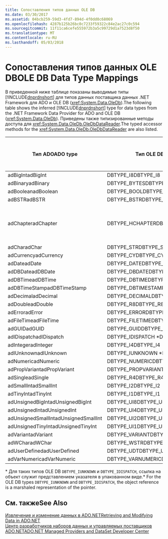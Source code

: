```yaml
---
title: Сопоставления типов данных OLE DB
ms.date: 03/30/2017
ms.assetid: 04bcb259-59d3-4fd7-894d-4f0dd0c68069
ms.openlocfilehash: 4287b125b26bc0c7233f59322c84e2ac27c0c594
ms.sourcegitcommit: 11f11ca6cefe555972b3a5c99729d1a7523d8f50
ms.translationtype: MT
ms.contentlocale: ru-RU
ms.lasthandoff: 05/03/2018
---
```

# <a name="ole-db-data-type-mappings"></a><span data-ttu-id="938e5-102">Сопоставления типов данных OLE DB</span><span class="sxs-lookup"><span data-stu-id="938e5-102">OLE DB Data Type Mappings</span></span>
<span data-ttu-id="938e5-103">В приведенной ниже таблице показаны выводимые типы [!INCLUDE[dnprdnshort](../../../../includes/dnprdnshort-md.md)] для типов данных поставщика данных .NET Framework для ADO и OLE DB (<xref:System.Data.OleDb>).</span><span class="sxs-lookup"><span data-stu-id="938e5-103">The following table shows the inferred [!INCLUDE[dnprdnshort](../../../../includes/dnprdnshort-md.md)] type for data types from the .NET Framework Data Provider for ADO and OLE DB (<xref:System.Data.OleDb>).</span></span> <span data-ttu-id="938e5-104">Приведены также типизированные методы доступа для <xref:System.Data.OleDb.OleDbDataReader>.</span><span class="sxs-lookup"><span data-stu-id="938e5-104">The typed accessor methods for the <xref:System.Data.OleDb.OleDbDataReader> are also listed.</span></span>  
  
|<span data-ttu-id="938e5-105">Тип ADO</span><span class="sxs-lookup"><span data-stu-id="938e5-105">ADO type</span></span>|<span data-ttu-id="938e5-106">Тип OLE DB</span><span class="sxs-lookup"><span data-stu-id="938e5-106">OLE DB type</span></span>|<span data-ttu-id="938e5-107">Тип [!INCLUDE[dnprdnshort](../../../../includes/dnprdnshort-md.md)]</span><span class="sxs-lookup"><span data-stu-id="938e5-107">[!INCLUDE[dnprdnshort](../../../../includes/dnprdnshort-md.md)] type</span></span>|<span data-ttu-id="938e5-108">Типизированный метод доступа [!INCLUDE[dnprdnshort](../../../../includes/dnprdnshort-md.md)]</span><span class="sxs-lookup"><span data-stu-id="938e5-108">[!INCLUDE[dnprdnshort](../../../../includes/dnprdnshort-md.md)] typed accessor</span></span>|  
|--------------|-----------------|----------------------------------------------------------------------|--------------------------------------------------------------------------------|  
|<span data-ttu-id="938e5-109">adBigInt</span><span class="sxs-lookup"><span data-stu-id="938e5-109">adBigInt</span></span>|<span data-ttu-id="938e5-110">DBTYPE_I8</span><span class="sxs-lookup"><span data-stu-id="938e5-110">DBTYPE_I8</span></span>|<span data-ttu-id="938e5-111">Int64</span><span class="sxs-lookup"><span data-stu-id="938e5-111">Int64</span></span>|<span data-ttu-id="938e5-112">GetInt64()</span><span class="sxs-lookup"><span data-stu-id="938e5-112">GetInt64()</span></span>|  
|<span data-ttu-id="938e5-113">adBinary</span><span class="sxs-lookup"><span data-stu-id="938e5-113">adBinary</span></span>|<span data-ttu-id="938e5-114">DBTYPE_BYTES</span><span class="sxs-lookup"><span data-stu-id="938e5-114">DBTYPE_BYTES</span></span>|<span data-ttu-id="938e5-115">Byte[]</span><span class="sxs-lookup"><span data-stu-id="938e5-115">Byte[]</span></span>|<span data-ttu-id="938e5-116">GetBytes()</span><span class="sxs-lookup"><span data-stu-id="938e5-116">GetBytes()</span></span>|  
|<span data-ttu-id="938e5-117">adBoolean</span><span class="sxs-lookup"><span data-stu-id="938e5-117">adBoolean</span></span>|<span data-ttu-id="938e5-118">DBTYPE_BOOL</span><span class="sxs-lookup"><span data-stu-id="938e5-118">DBTYPE_BOOL</span></span>|<span data-ttu-id="938e5-119">Boolean</span><span class="sxs-lookup"><span data-stu-id="938e5-119">Boolean</span></span>|<span data-ttu-id="938e5-120">GetBoolean()</span><span class="sxs-lookup"><span data-stu-id="938e5-120">GetBoolean()</span></span>|  
|<span data-ttu-id="938e5-121">adBSTR</span><span class="sxs-lookup"><span data-stu-id="938e5-121">adBSTR</span></span>|<span data-ttu-id="938e5-122">DBTYPE_BSTR</span><span class="sxs-lookup"><span data-stu-id="938e5-122">DBTYPE_BSTR</span></span>|<span data-ttu-id="938e5-123">Строковое</span><span class="sxs-lookup"><span data-stu-id="938e5-123">String</span></span>|<span data-ttu-id="938e5-124">GetString()</span><span class="sxs-lookup"><span data-stu-id="938e5-124">GetString()</span></span>|  
|<span data-ttu-id="938e5-125">adChapter</span><span class="sxs-lookup"><span data-stu-id="938e5-125">adChapter</span></span>|<span data-ttu-id="938e5-126">DBTYPE_HCHAPTER</span><span class="sxs-lookup"><span data-stu-id="938e5-126">DBTYPE_HCHAPTER</span></span>|<span data-ttu-id="938e5-127">Поддерживается с помощью `DataReader`.</span><span class="sxs-lookup"><span data-stu-id="938e5-127">Supported through the `DataReader`.</span></span> <span data-ttu-id="938e5-128">В разделе [получение данных с помощью объекта DataReader](../../../../docs/framework/data/adonet/retrieving-data-using-a-datareader.md).</span><span class="sxs-lookup"><span data-stu-id="938e5-128">See [Retrieving Data Using a DataReader](../../../../docs/framework/data/adonet/retrieving-data-using-a-datareader.md).</span></span>|<span data-ttu-id="938e5-129">GetValue()</span><span class="sxs-lookup"><span data-stu-id="938e5-129">GetValue()</span></span>|  
|<span data-ttu-id="938e5-130">adChar</span><span class="sxs-lookup"><span data-stu-id="938e5-130">adChar</span></span>|<span data-ttu-id="938e5-131">DBTYPE_STR</span><span class="sxs-lookup"><span data-stu-id="938e5-131">DBTYPE_STR</span></span>|<span data-ttu-id="938e5-132">Строковое</span><span class="sxs-lookup"><span data-stu-id="938e5-132">String</span></span>|<span data-ttu-id="938e5-133">GetString()</span><span class="sxs-lookup"><span data-stu-id="938e5-133">GetString()</span></span>|  
|<span data-ttu-id="938e5-134">adCurrency</span><span class="sxs-lookup"><span data-stu-id="938e5-134">adCurrency</span></span>|<span data-ttu-id="938e5-135">DBTYPE_CY</span><span class="sxs-lookup"><span data-stu-id="938e5-135">DBTYPE_CY</span></span>|<span data-ttu-id="938e5-136">Десятичное число</span><span class="sxs-lookup"><span data-stu-id="938e5-136">Decimal</span></span>|<span data-ttu-id="938e5-137">GetDecimal()</span><span class="sxs-lookup"><span data-stu-id="938e5-137">GetDecimal()</span></span>|  
|<span data-ttu-id="938e5-138">adDate</span><span class="sxs-lookup"><span data-stu-id="938e5-138">adDate</span></span>|<span data-ttu-id="938e5-139">DBTYPE_DATE</span><span class="sxs-lookup"><span data-stu-id="938e5-139">DBTYPE_DATE</span></span>|<span data-ttu-id="938e5-140">DateTime</span><span class="sxs-lookup"><span data-stu-id="938e5-140">DateTime</span></span>|<span data-ttu-id="938e5-141">GetDateTime()</span><span class="sxs-lookup"><span data-stu-id="938e5-141">GetDateTime()</span></span>|  
|<span data-ttu-id="938e5-142">adDBDate</span><span class="sxs-lookup"><span data-stu-id="938e5-142">adDBDate</span></span>|<span data-ttu-id="938e5-143">DBTYPE_DBDATE</span><span class="sxs-lookup"><span data-stu-id="938e5-143">DBTYPE_DBDATE</span></span>|<span data-ttu-id="938e5-144">DateTime</span><span class="sxs-lookup"><span data-stu-id="938e5-144">DateTime</span></span>|<span data-ttu-id="938e5-145">GetDateTime()</span><span class="sxs-lookup"><span data-stu-id="938e5-145">GetDateTime()</span></span>|  
|<span data-ttu-id="938e5-146">adDBTime</span><span class="sxs-lookup"><span data-stu-id="938e5-146">adDBTime</span></span>|<span data-ttu-id="938e5-147">DBTYPE_DBTIME</span><span class="sxs-lookup"><span data-stu-id="938e5-147">DBTYPE_DBTIME</span></span>|<span data-ttu-id="938e5-148">DateTime</span><span class="sxs-lookup"><span data-stu-id="938e5-148">DateTime</span></span>|<span data-ttu-id="938e5-149">GetDateTime()</span><span class="sxs-lookup"><span data-stu-id="938e5-149">GetDateTime()</span></span>|  
|<span data-ttu-id="938e5-150">adDBTimeStamp</span><span class="sxs-lookup"><span data-stu-id="938e5-150">adDBTimeStamp</span></span>|<span data-ttu-id="938e5-151">DBTYPE_DBTIMESTAMP</span><span class="sxs-lookup"><span data-stu-id="938e5-151">DBTYPE_DBTIMESTAMP</span></span>|<span data-ttu-id="938e5-152">DateTime</span><span class="sxs-lookup"><span data-stu-id="938e5-152">DateTime</span></span>|<span data-ttu-id="938e5-153">GetDateTime()</span><span class="sxs-lookup"><span data-stu-id="938e5-153">GetDateTime()</span></span>|  
|<span data-ttu-id="938e5-154">adDecimal</span><span class="sxs-lookup"><span data-stu-id="938e5-154">adDecimal</span></span>|<span data-ttu-id="938e5-155">DBTYPE_DECIMAL</span><span class="sxs-lookup"><span data-stu-id="938e5-155">DBTYPE_DECIMAL</span></span>|<span data-ttu-id="938e5-156">Десятичное число</span><span class="sxs-lookup"><span data-stu-id="938e5-156">Decimal</span></span>|<span data-ttu-id="938e5-157">GetDecimal()</span><span class="sxs-lookup"><span data-stu-id="938e5-157">GetDecimal()</span></span>|  
|<span data-ttu-id="938e5-158">adDouble</span><span class="sxs-lookup"><span data-stu-id="938e5-158">adDouble</span></span>|<span data-ttu-id="938e5-159">DBTYPE_R8</span><span class="sxs-lookup"><span data-stu-id="938e5-159">DBTYPE_R8</span></span>|<span data-ttu-id="938e5-160">Double</span><span class="sxs-lookup"><span data-stu-id="938e5-160">Double</span></span>|<span data-ttu-id="938e5-161">GetDouble()</span><span class="sxs-lookup"><span data-stu-id="938e5-161">GetDouble()</span></span>|  
|<span data-ttu-id="938e5-162">adError</span><span class="sxs-lookup"><span data-stu-id="938e5-162">adError</span></span>|<span data-ttu-id="938e5-163">DBTYPE_ERROR</span><span class="sxs-lookup"><span data-stu-id="938e5-163">DBTYPE_ERROR</span></span>|<span data-ttu-id="938e5-164">ExternalException</span><span class="sxs-lookup"><span data-stu-id="938e5-164">ExternalException</span></span>|<span data-ttu-id="938e5-165">GetValue()</span><span class="sxs-lookup"><span data-stu-id="938e5-165">GetValue()</span></span>|  
|<span data-ttu-id="938e5-166">adFileTime</span><span class="sxs-lookup"><span data-stu-id="938e5-166">adFileTime</span></span>|<span data-ttu-id="938e5-167">DBTYPE_FILETIME</span><span class="sxs-lookup"><span data-stu-id="938e5-167">DBTYPE_FILETIME</span></span>|<span data-ttu-id="938e5-168">DateTime</span><span class="sxs-lookup"><span data-stu-id="938e5-168">DateTime</span></span>|<span data-ttu-id="938e5-169">GetDateTime()</span><span class="sxs-lookup"><span data-stu-id="938e5-169">GetDateTime()</span></span>|  
|<span data-ttu-id="938e5-170">adGUID</span><span class="sxs-lookup"><span data-stu-id="938e5-170">adGUID</span></span>|<span data-ttu-id="938e5-171">DBTYPE_GUID</span><span class="sxs-lookup"><span data-stu-id="938e5-171">DBTYPE_GUID</span></span>|<span data-ttu-id="938e5-172">Guid</span><span class="sxs-lookup"><span data-stu-id="938e5-172">Guid</span></span>|<span data-ttu-id="938e5-173">GetGuid()</span><span class="sxs-lookup"><span data-stu-id="938e5-173">GetGuid()</span></span>|  
|<span data-ttu-id="938e5-174">adIDispatch</span><span class="sxs-lookup"><span data-stu-id="938e5-174">adIDispatch</span></span>|<span data-ttu-id="938e5-175">DBTYPE_IDISPATCH \*</span><span class="sxs-lookup"><span data-stu-id="938e5-175">DBTYPE_IDISPATCH \*</span></span>|<span data-ttu-id="938e5-176">Объект</span><span class="sxs-lookup"><span data-stu-id="938e5-176">Object</span></span>|<span data-ttu-id="938e5-177">GetValue()</span><span class="sxs-lookup"><span data-stu-id="938e5-177">GetValue()</span></span>|  
|<span data-ttu-id="938e5-178">adInteger</span><span class="sxs-lookup"><span data-stu-id="938e5-178">adInteger</span></span>|<span data-ttu-id="938e5-179">DBTYPE_I4</span><span class="sxs-lookup"><span data-stu-id="938e5-179">DBTYPE_I4</span></span>|<span data-ttu-id="938e5-180">Int32</span><span class="sxs-lookup"><span data-stu-id="938e5-180">Int32</span></span>|<span data-ttu-id="938e5-181">GetInt32()</span><span class="sxs-lookup"><span data-stu-id="938e5-181">GetInt32()</span></span>|  
|<span data-ttu-id="938e5-182">adIUnknown</span><span class="sxs-lookup"><span data-stu-id="938e5-182">adIUnknown</span></span>|<span data-ttu-id="938e5-183">DBTYPE_IUNKNOWN \*</span><span class="sxs-lookup"><span data-stu-id="938e5-183">DBTYPE_IUNKNOWN \*</span></span>|<span data-ttu-id="938e5-184">Объект</span><span class="sxs-lookup"><span data-stu-id="938e5-184">Object</span></span>|<span data-ttu-id="938e5-185">GetValue()</span><span class="sxs-lookup"><span data-stu-id="938e5-185">GetValue()</span></span>|  
|<span data-ttu-id="938e5-186">adNumeric</span><span class="sxs-lookup"><span data-stu-id="938e5-186">adNumeric</span></span>|<span data-ttu-id="938e5-187">DBTYPE_NUMERIC</span><span class="sxs-lookup"><span data-stu-id="938e5-187">DBTYPE_NUMERIC</span></span>|<span data-ttu-id="938e5-188">Десятичное число</span><span class="sxs-lookup"><span data-stu-id="938e5-188">Decimal</span></span>|<span data-ttu-id="938e5-189">GetDecimal()</span><span class="sxs-lookup"><span data-stu-id="938e5-189">GetDecimal()</span></span>|  
|<span data-ttu-id="938e5-190">adPropVariant</span><span class="sxs-lookup"><span data-stu-id="938e5-190">adPropVariant</span></span>|<span data-ttu-id="938e5-191">DBTYPE_PROPVARIANT</span><span class="sxs-lookup"><span data-stu-id="938e5-191">DBTYPE_PROPVARIANT</span></span>|<span data-ttu-id="938e5-192">Объект</span><span class="sxs-lookup"><span data-stu-id="938e5-192">Object</span></span>|<span data-ttu-id="938e5-193">GetValue()</span><span class="sxs-lookup"><span data-stu-id="938e5-193">GetValue()</span></span>|  
|<span data-ttu-id="938e5-194">adSingle</span><span class="sxs-lookup"><span data-stu-id="938e5-194">adSingle</span></span>|<span data-ttu-id="938e5-195">DBTYPE_R4</span><span class="sxs-lookup"><span data-stu-id="938e5-195">DBTYPE_R4</span></span>|<span data-ttu-id="938e5-196">Single</span><span class="sxs-lookup"><span data-stu-id="938e5-196">Single</span></span>|<span data-ttu-id="938e5-197">GetFloat()</span><span class="sxs-lookup"><span data-stu-id="938e5-197">GetFloat()</span></span>|  
|<span data-ttu-id="938e5-198">adSmallInt</span><span class="sxs-lookup"><span data-stu-id="938e5-198">adSmallInt</span></span>|<span data-ttu-id="938e5-199">DBTYPE_I2</span><span class="sxs-lookup"><span data-stu-id="938e5-199">DBTYPE_I2</span></span>|<span data-ttu-id="938e5-200">Int16</span><span class="sxs-lookup"><span data-stu-id="938e5-200">Int16</span></span>|<span data-ttu-id="938e5-201">GetInt16()</span><span class="sxs-lookup"><span data-stu-id="938e5-201">GetInt16()</span></span>|  
|<span data-ttu-id="938e5-202">adTinyInt</span><span class="sxs-lookup"><span data-stu-id="938e5-202">adTinyInt</span></span>|<span data-ttu-id="938e5-203">DBTYPE_I1</span><span class="sxs-lookup"><span data-stu-id="938e5-203">DBTYPE_I1</span></span>|<span data-ttu-id="938e5-204">Byte</span><span class="sxs-lookup"><span data-stu-id="938e5-204">Byte</span></span>|<span data-ttu-id="938e5-205">GetByte()</span><span class="sxs-lookup"><span data-stu-id="938e5-205">GetByte()</span></span>|  
|<span data-ttu-id="938e5-206">adUnsignedBigInt</span><span class="sxs-lookup"><span data-stu-id="938e5-206">adUnsignedBigInt</span></span>|<span data-ttu-id="938e5-207">DBTYPE_UI8</span><span class="sxs-lookup"><span data-stu-id="938e5-207">DBTYPE_UI8</span></span>|<span data-ttu-id="938e5-208">UInt64</span><span class="sxs-lookup"><span data-stu-id="938e5-208">UInt64</span></span>|<span data-ttu-id="938e5-209">GetValue()</span><span class="sxs-lookup"><span data-stu-id="938e5-209">GetValue()</span></span>|  
|<span data-ttu-id="938e5-210">adUnsignedInt</span><span class="sxs-lookup"><span data-stu-id="938e5-210">adUnsignedInt</span></span>|<span data-ttu-id="938e5-211">DBTYPE_UI4</span><span class="sxs-lookup"><span data-stu-id="938e5-211">DBTYPE_UI4</span></span>|<span data-ttu-id="938e5-212">UInt32</span><span class="sxs-lookup"><span data-stu-id="938e5-212">UInt32</span></span>|<span data-ttu-id="938e5-213">GetValue()</span><span class="sxs-lookup"><span data-stu-id="938e5-213">GetValue()</span></span>|  
|<span data-ttu-id="938e5-214">adUnsignedSmallInt</span><span class="sxs-lookup"><span data-stu-id="938e5-214">adUnsignedSmallInt</span></span>|<span data-ttu-id="938e5-215">DBTYPE_UI2</span><span class="sxs-lookup"><span data-stu-id="938e5-215">DBTYPE_UI2</span></span>|<span data-ttu-id="938e5-216">UInt16</span><span class="sxs-lookup"><span data-stu-id="938e5-216">UInt16</span></span>|<span data-ttu-id="938e5-217">GetValue()</span><span class="sxs-lookup"><span data-stu-id="938e5-217">GetValue()</span></span>|  
|<span data-ttu-id="938e5-218">adUnsignedTinyInt</span><span class="sxs-lookup"><span data-stu-id="938e5-218">adUnsignedTinyInt</span></span>|<span data-ttu-id="938e5-219">DBTYPE_UI1</span><span class="sxs-lookup"><span data-stu-id="938e5-219">DBTYPE_UI1</span></span>|<span data-ttu-id="938e5-220">Byte</span><span class="sxs-lookup"><span data-stu-id="938e5-220">Byte</span></span>|<span data-ttu-id="938e5-221">GetByte()</span><span class="sxs-lookup"><span data-stu-id="938e5-221">GetByte()</span></span>|  
|<span data-ttu-id="938e5-222">adVariant</span><span class="sxs-lookup"><span data-stu-id="938e5-222">adVariant</span></span>|<span data-ttu-id="938e5-223">DBTYPE_VARIANT</span><span class="sxs-lookup"><span data-stu-id="938e5-223">DBTYPE_VARIANT</span></span>|<span data-ttu-id="938e5-224">Объект</span><span class="sxs-lookup"><span data-stu-id="938e5-224">Object</span></span>|<span data-ttu-id="938e5-225">GetValue()</span><span class="sxs-lookup"><span data-stu-id="938e5-225">GetValue()</span></span>|  
|<span data-ttu-id="938e5-226">adWChar</span><span class="sxs-lookup"><span data-stu-id="938e5-226">adWChar</span></span>|<span data-ttu-id="938e5-227">DBTYPE_WSTR</span><span class="sxs-lookup"><span data-stu-id="938e5-227">DBTYPE_WSTR</span></span>|<span data-ttu-id="938e5-228">Строковое</span><span class="sxs-lookup"><span data-stu-id="938e5-228">String</span></span>|<span data-ttu-id="938e5-229">GetString()</span><span class="sxs-lookup"><span data-stu-id="938e5-229">GetString()</span></span>|  
|<span data-ttu-id="938e5-230">adUserDefined</span><span class="sxs-lookup"><span data-stu-id="938e5-230">adUserDefined</span></span>|<span data-ttu-id="938e5-231">DBTYPE_UDT</span><span class="sxs-lookup"><span data-stu-id="938e5-231">DBTYPE_UDT</span></span>|<span data-ttu-id="938e5-232">не поддерживается</span><span class="sxs-lookup"><span data-stu-id="938e5-232">not supported</span></span>||  
|<span data-ttu-id="938e5-233">adVarNumeric</span><span class="sxs-lookup"><span data-stu-id="938e5-233">adVarNumeric</span></span>|<span data-ttu-id="938e5-234">DBTYPE_VARNUMERIC</span><span class="sxs-lookup"><span data-stu-id="938e5-234">DBTYPE_VARNUMERIC</span></span>|<span data-ttu-id="938e5-235">не поддерживается</span><span class="sxs-lookup"><span data-stu-id="938e5-235">not supported</span></span>||  
  
 <span data-ttu-id="938e5-236">\* Для таких типов OLE DB `DBTYPE_IUNKNOWN` и `DBTYPE_IDISPATCH`, ссылка на объект служит представлением указателя в упакованном виде.</span><span class="sxs-lookup"><span data-stu-id="938e5-236">\* For the OLE DB types `DBTYPE_IUNKNOWN` and `DBTYPE_IDISPATCH`, the object reference is a marshaled representation of the pointer.</span></span>  
  
## <a name="see-also"></a><span data-ttu-id="938e5-237">См. также</span><span class="sxs-lookup"><span data-stu-id="938e5-237">See Also</span></span>  
 [<span data-ttu-id="938e5-238">Извлечение и изменение данных в ADO.NET</span><span class="sxs-lookup"><span data-stu-id="938e5-238">Retrieving and Modifying Data in ADO.NET</span></span>](../../../../docs/framework/data/adonet/retrieving-and-modifying-data.md)  
 [<span data-ttu-id="938e5-239">Центр разработчиков наборов данных и управляемых поставщиков ADO.NET</span><span class="sxs-lookup"><span data-stu-id="938e5-239">ADO.NET Managed Providers and DataSet Developer Center</span></span>](http://go.microsoft.com/fwlink/?LinkId=217917)
